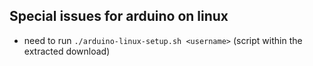 ## Special issues for arduino on linux

- need to run `./arduino-linux-setup.sh <username>`
  (script within the extracted download)
